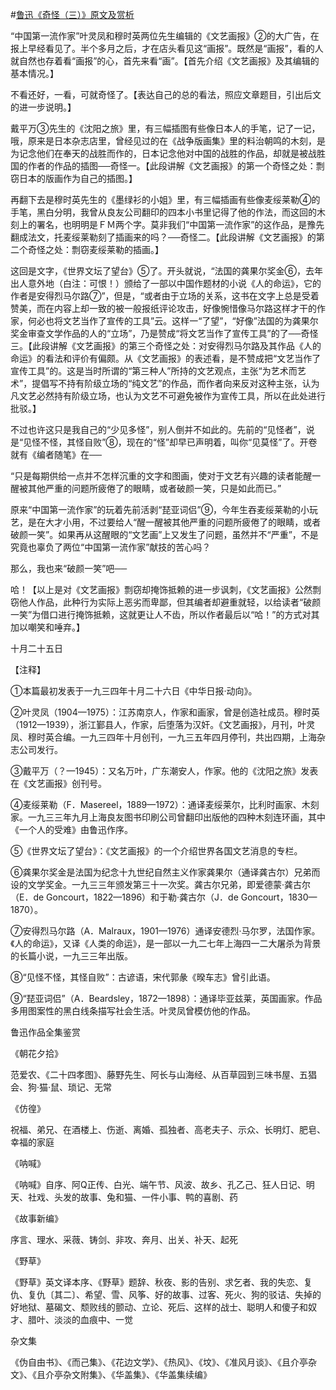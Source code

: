 #[鲁迅《奇怪（三）》原文及赏析](https://www.vrrw.net/wx/8530.html)

“中国第一流作家”叶灵凤和穆时英两位先生编辑的《文艺画报》②的大广告，在报上早经看见了。半个多月之后，才在店头看见这“画报”。既然是“画报”，看的人就自然也存着看“画报”的心，首先来看“画”。【首先介绍《文艺画报》及其编辑的基本情况。】

不看还好，一看，可就奇怪了。【表达自己的总的看法，照应文章题目，引出后文的进一步说明。】



戴平万③先生的《沈阳之旅》里，有三幅插图有些像日本人的手笔，记了一记，哦，原来是日本杂志店里，曾经见过的在《战争版画集》里的料治朝鸣的木刻，是为记念他们在奉天的战胜而作的，日本记念他对中国的战胜的作品，却就是被战胜国的作者的作品的插图──奇怪一。【此段讲解《文艺画报》的第一个奇怪之处：剽窃日本的版画作为自己的插图。】

再翻下去是穆时英先生的《墨绿衫的小姐》里，有三幅插画有些像麦绥莱勒④的手笔，黑白分明，我曾从良友公司翻印的四本小书里记得了他的作法，而这回的木刻上的署名，也明明是ＦＭ两个字。莫非我们“中国第一流作家”的这作品，是豫先翻成法文，托麦绥莱勒刻了插画来的吗？──奇怪二。【此段讲解《文艺画报》的第二个奇怪之处：剽窃麦绥莱勒的插画。】

这回是文字，《世界文坛了望台》⑤了。开头就说，“法国的龚果尔奖金⑥，去年出人意外地（白注：可恨！）颁给了一部以中国作题材的小说《人的命运》，它的作者是安得烈马尔路⑦”，但是，“或者由于立场的关系，这书在文字上总是受着赞美，而在内容上却一致的被一般报纸评论攻击，好像惋惜像马尔路这样才干的作家，何必也将文艺当作了宣传的工具”云。这样一“了望”，“好像”法国的为龚果尔奖金审查文学作品的人的“立场”，乃是赞成“将文艺当作了宣传工具”的了──奇怪三。【此段讲解《文艺画报》的第三个奇怪之处：对安得烈马尔路及其作品《人的命运》的看法和评价有偏颇。从《文艺画报》的表述看，是不赞成把“文艺当作了宣传工具”的。这是当时所谓的“第三种人”所持的文艺观点，主张“为艺术而艺术”，提倡写不持有阶级立场的“纯文艺”的作品，而作者向来反对这种主张，认为凡文艺必然持有阶级立场，也认为文艺不可避免被作为宣传工具，所以在此处进行批驳。】

不过也许这只是我自己的“少见多怪”，别人倒并不如此的。先前的“见怪者”，说是“见怪不怪，其怪自败”⑧，现在的“怪”却早已声明着，叫你“见莫怪”了。开卷就有《编者随笔》在──

“只是每期供给一点并不怎样沉重的文字和图画，使对于文艺有兴趣的读者能醒一醒被其他严重的问题所疲倦了的眼睛，或者破颜一笑，只是如此而已。”

原来“中国第一流作家”的玩着先前活剥“琵亚词侣”⑨，今年生吞麦绥莱勒的小玩艺，是在大才小用，不过要给人“醒一醒被其他严重的问题所疲倦了的眼睛，或者破颜一笑”。如果再从这醒眼的“文艺画”上又发生了问题，虽然并不“严重”，不是究竟也辜负了两位“中国第一流作家”献技的苦心吗？

那么，我也来“破颜一笑”吧──

哈！【以上是对《文艺画报》剽窃却掩饰抵赖的进一步讽刺，《文艺画报》公然剽窃他人作品，此种行为实际上恶劣而卑鄙，但其编者却避重就轻，以给读者“破颜一笑”为借口进行掩饰抵赖，这就更让人不齿，所以作者最后以“哈！”的方式对其加以嘲笑和唾弃。】

十月二十五日



【注释】

①本篇最初发表于一九三四年十月二十六日《中华日报·动向》。

②叶灵凤（1904—1975）：江苏南京人，作家和画家，曾是创造社成员。穆时英（1912—1939），浙江鄞县人，作家，后堕落为汉奸。《文艺画报》，月刊，叶灵凤、穆时英合编。一九三四年十月创刊，一九三五年四月停刊，共出四期，上海杂志公司发行。

③戴平万（？—1945）：又名万叶，广东潮安人，作家。他的《沈阳之旅》发表在《文艺画报》创刊号。

④麦绥莱勒（F．Masereel，1889—1972）：通译麦绥莱尔，比利时画家、木刻家。一九三三年九月上海良友图书印刷公司曾翻印出版他的四种木刻连环画，其中《一个人的受难》由鲁迅作序。

⑤《世界文坛了望台》：《文艺画报》的一个介绍世界各国文艺消息的专栏。

⑥龚果尔奖金是法国为纪念十九世纪自然主义作家龚果尔（通译龚古尔）兄弟而设的文学奖金。一九三三年颁发第三十一次奖。龚古尔兄弟，即爱德蒙·龚古尔（E．de Goncourt，1822—1896）和于勒·龚古尔（J．de Goncourt，1830—1870）。

⑦安得烈马尔路（A．Malraux，1901—1976）通译安德烈·马尔罗，法国作家。《人的命运》，又译《人类的命运》，是一部以一九二七年上海四一二大屠杀为背景的长篇小说，一九三三年出版。

⑧“见怪不怪，其怪自败”：古谚语，宋代郭彖《暌车志》曾引此语。

⑨“琵亚词侣”（A．Beardsley，1872—1898）：通译毕亚兹莱，英国画家。作品多用图案性的黑白线条描写社会生活。叶灵凤曾模仿他的作品。

鲁迅作品全集鉴赏

《朝花夕拾》

范爱农、《二十四孝图》、藤野先生、阿长与山海经、从百草园到三味书屋、五猖会、狗·猫·鼠、琐记、无常

《仿徨》

祝福、弟兄、在酒楼上、伤逝、离婚、孤独者、高老夫子、示众、长明灯、肥皂、幸福的家庭

《呐喊》

《呐喊》自序、阿Q正传、白光、端午节、风波、故乡、孔乙己、狂人日记、明天、社戏、头发的故事、兔和猫、一件小事、鸭的喜剧、药

《故事新编》

序言、理水、采薇、铸剑、非攻、奔月、出关、补天、起死

《野草》

《野草》英文译本序、《野草》题辞、秋夜、影的告别、求乞者、我的失恋、复仇、复仇〔其二〕、希望、雪、风筝、好的故事、过客、死火、狗的驳诘、失掉的好地狱、墓碣文、颓败线的颤动、立论、死后、这样的战士、聪明人和傻子和奴才、腊叶、淡淡的血痕中、一觉

杂文集

《伪自由书》、《而己集》、《花边文学》、《热风》、《坟》、《准风月谈》、《且介亭杂文》、《且介亭杂文附集》、《华盖集》、《华盖集续编》

